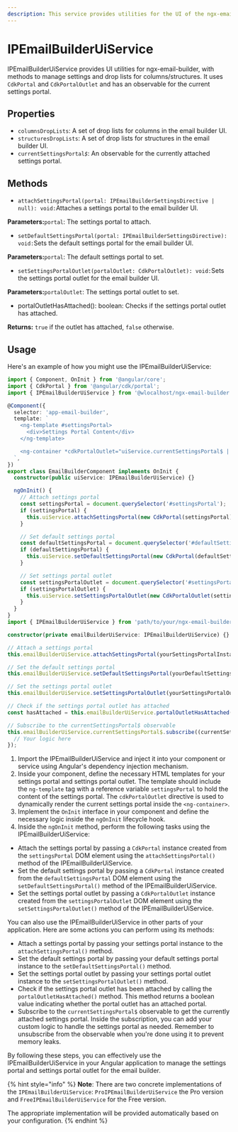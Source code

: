 ```yaml
---
description: This service provides utilities for the UI of the ngx-email-builder library.
---
```


# IPEmailBuilderUiService

IPEmailBuilderUiService provides UI utilities for ngx-email-builder, with methods to manage settings and drop lists for columns/structures. It uses `CdkPortal` and `CdkPortalOutlet` and has an observable for the current settings portal.

## Properties

* `columnsDropLists`: A set of drop lists for columns in the email builder UI.
* `structuresDropLists`: A set of drop lists for structures in the email builder UI.
* `currentSettingsPortal`_`$`_: An observable for the currently attached settings portal.

## Methods

* `attachSettingsPortal(portal: IPEmailBuilderSettingsDirective | null): void:`Attaches a settings portal to the email builder UI.

**Parameters:**`portal`: The settings portal to attach.

* `setDefaultSettingsPortal(portal: IPEmailBuilderSettingsDirective): void:`Sets the default settings portal for the email builder UI.

**Parameters:**`portal`: The default settings portal to set.

* `setSettingsPortalOutlet(portalOutlet: CdkPortalOutlet): void:`Sets the settings portal outlet for the email builder UI.

**Parameters:**`portalOutlet`: The settings portal outlet to set.

* portalOutletHasAttached(): boolean: Checks if the settings portal outlet has attached.

**Returns:** `true` if the outlet has attached, `false` otherwise.

## Usage

Here's an example of how you might use the IPEmailBuilderUiService:

```typescript
import { Component, OnInit } from '@angular/core';
import { CdkPortal } from '@angular/cdk/portal';
import { IPEmailBuilderUiService } from '@wlocalhost/ngx-email-builder';

@Component({
  selector: 'app-email-builder',
  template: `
    <ng-template #settingsPortal>
      <div>Settings Portal Content</div>
    </ng-template>

    <ng-container *cdkPortalOutlet="uiService.currentSettingsPortal$ | async"></ng-container>
  `,
})
export class EmailBuilderComponent implements OnInit {
  constructor(public uiService: IPEmailBuilderUiService) {}

  ngOnInit() {
    // Attach settings portal
    const settingsPortal = document.querySelector('#settingsPortal');
    if (settingsPortal) {
      this.uiService.attachSettingsPortal(new CdkPortal(settingsPortal));
    }

    // Set default settings portal
    const defaultSettingsPortal = document.querySelector('#defaultSettingsPortal');
    if (defaultSettingsPortal) {
      this.uiService.setDefaultSettingsPortal(new CdkPortal(defaultSettingsPortal));
    }

    // Set settings portal outlet
    const settingsPortalOutlet = document.querySelector('#settingsPortalOutlet');
    if (settingsPortalOutlet) {
      this.uiService.setSettingsPortalOutlet(new CdkPortalOutlet(settingsPortalOutlet));
    }
  }
}
import { IPEmailBuilderUiService } from 'path/to/your/ngx-email-builder/ui/service';

constructor(private emailBuilderUiService: IPEmailBuilderUiService) {}

// Attach a settings portal
this.emailBuilderUiService.attachSettingsPortal(yourSettingsPortalInstance);

// Set the default settings portal
this.emailBuilderUiService.setDefaultSettingsPortal(yourDefaultSettingsPortalInstance);

// Set the settings portal outlet
this.emailBuilderUiService.setSettingsPortalOutlet(yourSettingsPortalOutletInstance);

// Check if the settings portal outlet has attached
const hasAttached = this.emailBuilderUiService.portalOutletHasAttached();

// Subscribe to the currentSettingsPortal$ observable
this.emailBuilderUiService.currentSettingsPortal$.subscribe((currentSettingsPortal) => {
  // Your logic here
});
```

1. Import the IPEmailBuilderUiService and inject it into your component or service using Angular's dependency injection mechanism.
2. Inside your component, define the necessary HTML templates for your settings portal and settings portal outlet. The template should include the `ng-template` tag with a reference variable `settingsPortal` to hold the content of the settings portal. The `cdkPortalOutlet` directive is used to dynamically render the current settings portal inside the `<ng-container>`.
3. Implement the `OnInit` interface in your component and define the necessary logic inside the `ngOnInit` lifecycle hook.
4. Inside the `ngOnInit` method, perform the following tasks using the IPEmailBuilderUiService:

* Attach the settings portal by passing a `CdkPortal` instance created from the `settingsPortal` DOM element using the `attachSettingsPortal()` method of the IPEmailBuilderUiService.
* Set the default settings portal by passing a `CdkPortal` instance created from the `defaultSettingsPortal` DOM element using the `setDefaultSettingsPortal()` method of the IPEmailBuilderUiService.
* Set the settings portal outlet by passing a `CdkPortalOutlet` instance created from the `settingsPortalOutlet` DOM element using the `setSettingsPortalOutlet()` method of the IPEmailBuilderUiService.

You can also use the IPEmailBuilderUiService in other parts of your application. Here are some actions you can perform using its methods:

* Attach a settings portal by passing your settings portal instance to the `attachSettingsPortal()` method.
* Set the default settings portal by passing your default settings portal instance to the `setDefaultSettingsPortal()` method.
* Set the settings portal outlet by passing your settings portal outlet instance to the `setSettingsPortalOutlet()` method.
* Check if the settings portal outlet has been attached by calling the `portalOutletHasAttached()` method. This method returns a boolean value indicating whether the portal outlet has an attached portal.
* Subscribe to the `currentSettingsPortal$` observable to get the currently attached settings portal. Inside the subscription, you can add your custom logic to handle the settings portal as needed. Remember to unsubscribe from the observable when you're done using it to prevent memory leaks.

By following these steps, you can effectively use the IPEmailBuilderUiService in your Angular application to manage the settings portal and settings portal outlet for the email builder.

{% hint style="info" %}
**Note**: There are two concrete implementations of the `IPEmailBuilderUiService`: `ProIPEmailBuilderUiService` the Pro version and `FreeIPEmailBuilderUiService` for the Free version.&#x20;

The appropriate implementation will be provided automatically based on your configuration.
{% endhint %}
